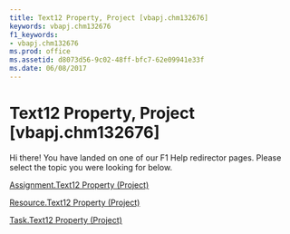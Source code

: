 ```yaml
---
title: Text12 Property, Project [vbapj.chm132676]
keywords: vbapj.chm132676
f1_keywords:
- vbapj.chm132676
ms.prod: office
ms.assetid: d8073d56-9c02-48ff-bfc7-62e09941e33f
ms.date: 06/08/2017
---
```



# Text12 Property, Project [vbapj.chm132676]

Hi there! You have landed on one of our F1 Help redirector pages. Please select the topic you were looking for below.

[Assignment.Text12 Property (Project)](http://msdn.microsoft.com/library/93ef9135-d0c5-6961-899d-606c7ec73bc3%28Office.15%29.aspx)

[Resource.Text12 Property (Project)](http://msdn.microsoft.com/library/569d451f-ec85-a167-f87a-0b3553ba77d8%28Office.15%29.aspx)

[Task.Text12 Property (Project)](http://msdn.microsoft.com/library/0e4ab5d2-f6c3-af7b-e822-0a1d6c422b3e%28Office.15%29.aspx)

